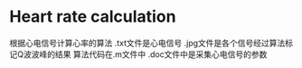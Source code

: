 # Heart rate calculation
根据心电信号计算心率的算法
.txt文件是心电信号
.jpg文件是各个信号经过算法标记Q波波峰的结果
算法代码在.m文件中
.doc文件中是采集心电信号的参数

